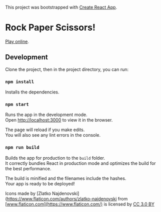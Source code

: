 This project was bootstrapped with [Create React App](https://github.com/facebook/create-react-app).
# Rock Paper Scissors!
[Play online](https://react-rps.now.sh).

## Development

Clone the project, then in the project directory, you can run:

### `npm install`

Installs the dependencies.

### `npm start`

Runs the app in the development mode.<br>
Open [http://localhost:3000](http://localhost:3000) to view it in the browser.

The page will reload if you make edits.<br>
You will also see any lint errors in the console.

### `npm run build`

Builds the app for production to the `build` folder.<br>
It correctly bundles React in production mode and optimizes the build for the best performance.

The build is minified and the filenames include the hashes.<br>
Your app is ready to be deployed!

Icons made by [Zlatko Najdenovski](https://www.flaticon.com/authors/zlatko-najdenovski from [www.flaticon.com](https://www.flaticon.com/) is licensed by [CC 3.0 BY](http://creativecommons.org/licenses/by/3.0/)